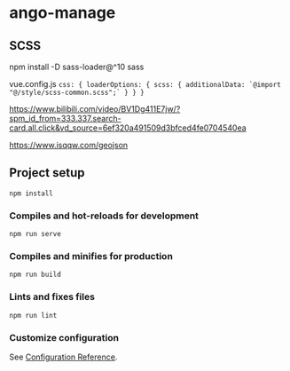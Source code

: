 # ango-manage

## SCSS
npm install -D sass-loader@^10 sass

vue.config.js
``
css: {
    loaderOptions: {
      scss: {
        additionalData: `@import "@/style/scss-common.scss";`
      }
    }
  }
``

https://www.bilibili.com/video/BV1Dg411E7jw/?spm_id_from=333.337.search-card.all.click&vd_source=6ef320a491509d3bfced4fe0704540ea


https://www.isqqw.com/geojson

## Project setup
```
npm install
```

### Compiles and hot-reloads for development
```
npm run serve
```

### Compiles and minifies for production
```
npm run build
```

### Lints and fixes files
```
npm run lint
```

### Customize configuration
See [Configuration Reference](https://cli.vuejs.org/config/).

